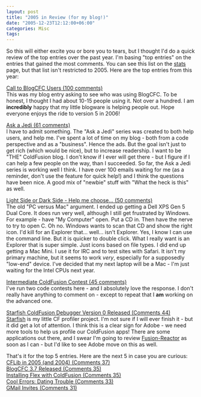 ```yaml
---
layout: post
title: "2005 in Review (for my blog!)"
date: "2005-12-23T12:12:00+06:00"
categories: Misc 
tags: 
---
```


So this will either excite you or bore you to tears, but I thought I'd do a quick review of the top entries over the past year. I'm basing "top entries" on the entries that gained the most comments. You can see this list on the <a href="http://ray.camdenfamily.com/stats.cfm">stats</a> page, but that list isn't restricted to 2005. Here are the top entries from this year:
<!--more-->
<a href="http://ray.camdenfamily.com/index.cfm/2005/10/26/Call-to-BlogCFC-Users">Call to BlogCFC Users (100 comments)</a><br>
This was my blog entry asking to see who was using BlogCFC. To be honest, I thought I had about 10-15 people using it. Not over a hundred. I am <b>incredibly</b> happy that my little blogware is helping people out. Hope everyone enjoys the ride to version 5 in 2006!

<a href="http://ray.camdenfamily.com/index.cfm/2005/7/26/Ask-a-Jedi">Ask a Jedi (61 comments)</a><br>
I have to admit something. The "Ask a Jedi" series was created to both help users, and help me. I've spent a lot of time on my blog - both from a code perspective and as a "business". Hence the ads. But the goal isn't just to get rich (which would be nice), but to increase readership. I want to be "THE" ColdFusion blog. I don't know if I ever will get there - but I figure if I can help a few people on the way, than I succeeded. So far, the Ask a Jedi series is working well I think. I have over 100 emails waiting for me (as a reminder, don't use the feature for quick help!) and I think the questions have been nice. A good mix of "newbie" stuff with "What the heck is this" as well.

<a href="http://ray.camdenfamily.com/index.cfm?mode=entry&entry=6156D4C4-BF65-DCA7-0CEBD98E248664A3">Light Side or Dark Side - Help me choose... (50 comments)</a><br>
The old "PC versus Mac" argument. I ended up getting a Dell XPS Gen 5 Dual Core. It does run very well, although I still get frustrated by Windows. For example - have "My Computer" open. Put a CD in. Then have the nerve to try to open C. Oh no. Windows wants to scan that CD and show the right icon. I'd kill for an Explorer that... well... isn't Explorer. Yes, I know I can use the command line. But it is quicker to double click. What I really want is an Explorer that is super simple. Just icons based on file types. I did end up getting a Mac Mini. I use it for IRC and to test sites with Safari. It isn't my primary machine, but it seems to work <i>very</i>, especially for a supposedly "low-end" device. I've decided that my next laptop will be a Mac - I'm just waiting for the Intel CPUs next year.

<a href="http://ray.camdenfamily.com/index.cfm/2005/10/30/Intermediate-ColdFusion-Contest">Intermediate ColdFusion Contest (45 comments)</a><br>
I've run two code contests here - and I absolutely love the response. I don't really have anything to comment on - except to repeat that I <b>am</b> working on the advanced one.

<a href="http://ray.camdenfamily.com/index.cfm/2005/10/24/Starfish-ColdFusion-Debugger-Version-0-Released">Starfish ColdFusion Debugger Version 0 Released (Comments 44)<br>
<a href="http://ray.camdenfamily.com/projects/starfish">Starfish</a> is my little CF profiler project. I'm not sure if I will ever finish it - but it did get a lot of attention. I think this is a clear sign for Adobe - we need more tools to help us profile our ColdFusion apps! There are some applications out there, and I swear I'm going to review <a href="http://www.fusion-reactor.com/">Fusion-Reactor</a> as soon as I can - but I'd like to see Adobe move on this as well.

That's it for the top 5 entries. Here are the next 5 in case you are curious:<br>
<a href="http://ray.camdenfamily.com/index.cfm?mode=entry&entry=4808F73B-9537-2C7C-1FEFB66FAC06DACB">CFLib in 2005 (and 2004) (Comments 37)<br>
<a href="http://ray.camdenfamily.com/index.cfm?mode=entry&entry=EB80DCFD-F06D-A009-8B5D5FD12FA1E761">BlogCFC 3.7 Released (Comments 35)<br>
<a href="http://ray.camdenfamily.com/index.cfm?mode=entry&entry=55737F34-AFCC-D5EA-7E59B0BE32EC8540">Installing Flex with ColdFusion (Comments 35)<br>
<a href="http://ray.camdenfamily.com/index.cfm/2005/12/1/Cool-Errors-Dating-Trouble">Cool Errors: Dating Trouble (Comments 33)<br>
<a href="http://ray.camdenfamily.com/index.cfm?mode=entry&entry=D88D3766-D7ED-AD1E-C9E14D0E198628A3">GMail Invites (Comments 31)<br>